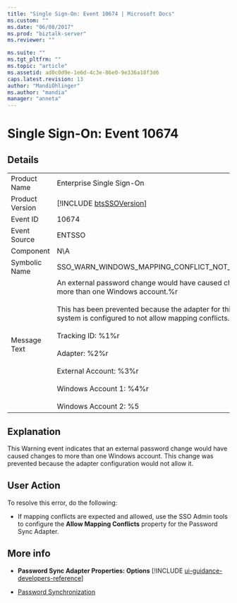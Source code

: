 ```yaml
---
title: "Single Sign-On: Event 10674 | Microsoft Docs"
ms.custom: ""
ms.date: "06/08/2017"
ms.prod: "biztalk-server"
ms.reviewer: ""

ms.suite: ""
ms.tgt_pltfrm: ""
ms.topic: "article"
ms.assetid: ad0c0d9e-1e6d-4c3e-86e0-9e336a18f3d6
caps.latest.revision: 13
author: "MandiOhlinger"
ms.author: "mandia"
manager: "anneta"
---
```

# Single Sign-On: Event 10674
## Details  

|                 |                                                                                                                                                                                                                                                                                                                                                                                             |
|-----------------|---------------------------------------------------------------------------------------------------------------------------------------------------------------------------------------------------------------------------------------------------------------------------------------------------------------------------------------------------------------------------------------------|
|  Product Name   |                                                                                                                                                                                  Enterprise Single Sign-On                                                                                                                                                                                  |
| Product Version |                                                                                                                                                                 [!INCLUDE [btsSSOVersion](../includes/btsssoversion-md.md)]                                                                                                                                                                 |
|    Event ID     |                                                                                                                                                                                            10674                                                                                                                                                                                            |
|  Event Source   |                                                                                                                                                                                           ENTSSO                                                                                                                                                                                            |
|    Component    |                                                                                                                                                                                             N\A                                                                                                                                                                                             |
|  Symbolic Name  |                                                                                                                                                                        SSO_WARN_WINDOWS_MAPPING_CONFLICT_NOT_ALLOWED                                                                                                                                                                        |
|  Message Text   | An external password change would have caused changes to more than one Windows account.%r<br /><br /> This has been prevented because the adapter for this external system is configured to not allow mapping conflicts.%r<br /><br /> Tracking ID: %1%r<br /><br /> Adapter: %2%r<br /><br /> External Account: %3%r<br /><br /> Windows Account 1: %4%r<br /><br /> Windows Account 2: %5 |

## Explanation  
 This Warning event indicates that an external password change would have caused changes to more than one Windows account. This change was prevented because the adapter configuration would not allow it.  

## User Action  
 To resolve this error, do the following:  

-   If mapping conflicts are expected and allowed, use the SSO Admin tools to configure the **Allow Mapping Conflicts** property for the Password Sync Adapter.  

## More info

- <strong>Password Sync Adapter Properties: Options</strong> [!INCLUDE [ui-guidance-developers-reference](../includes/ui-guidance-developers-reference.md)]

- [Password Synchronization](../core/password-synchronization2.md)
